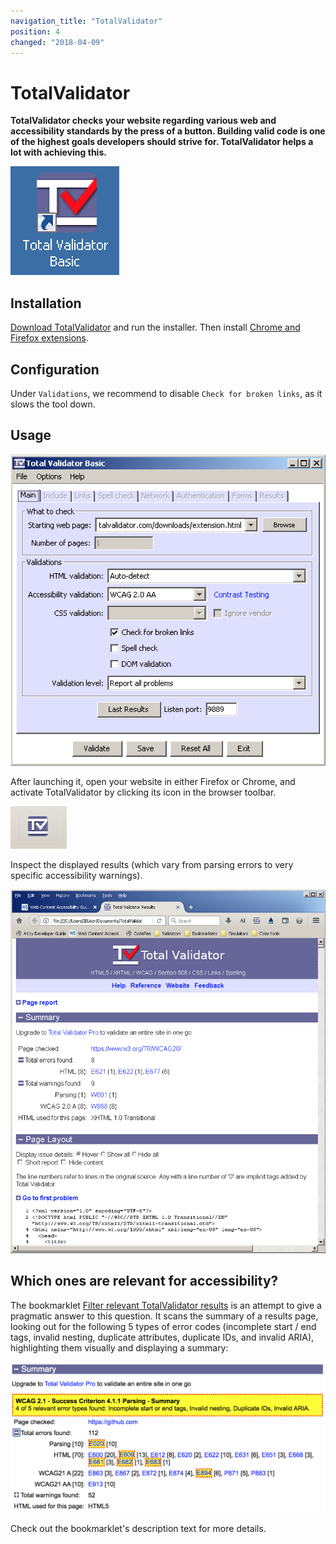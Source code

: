 ```yaml
---
navigation_title: "TotalValidator"
position: 4
changed: "2018-04-09"
---
```


# TotalValidator

**TotalValidator checks your website regarding various web and accessibility standards by the press of a button. Building valid code is one of the highest goals developers should strive for. TotalValidator helps a lot with achieving this.**

![TotalValidator icon](_media/totalvalidator-icon.png)

## Installation

[Download TotalValidator](https://www.totalvalidator.com/downloads/index.html) and run the installer. Then install [Chrome and Firefox extensions](https://www.totalvalidator.com/downloads/extension.html).

## Configuration

Under `Validations`, we recommend to disable `Check for broken links`, as it slows the tool down.

## Usage

![TotalValidator window](_media/totalvalidator-window.png)

After launching it, open your website in either Firefox or Chrome, and activate TotalValidator by clicking its icon in the browser toolbar.

![TotalValidator browser icon](_media/totalvalidator-browser-icon.png)

Inspect the displayed results (which vary from parsing errors to very specific accessibility warnings).

![TotalValidator results](_media/totalvalidator-results.png)

## Which ones are relevant for accessibility?

The bookmarklet [Filter relevant TotalValidator results](https://codepen.io/jmuheim/pen/yLNqERL) is an attempt to give a pragmatic answer to this question. It scans the summary of a results page, looking out for the following 5 types of error codes (incomplete start / end tags, invalid nesting, duplicate attributes, duplicate IDs, and invalid ARIA), highlighting them visually and displaying a summary:

![Filtered TotalValidator results](_media/filtered-totalvalidator-results.png)

Check out the bookmarklet's description text for more details.
